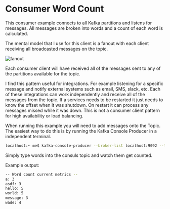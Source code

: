 Consumer Word Count
=====


This consumer example connects to all Kafka partitions and listens for messages. All messages are broken into words and a count of each word is calculated.

The mental model that I use for this client is a fanout with each client receiving all broadcasted messages on the topic.

![fanout](https://cdn.rawgit.com/wadearnold/golang-kafka-templates/defee9bf/consumer-wordcount/image/fanout.svg)

<!--
Image created with mermaid
https://knsv.github.io/mermaid/#mermaid
 source: ./image/fanout.txt
-->


Each consumer client will have received all of the messages sent to any of the partitions available for the topic.  

I find this pattern useful for integrations. For example listening for a specific message and notify external systems such as email, SMS, slack, etc. Each of these integrations can work independently and receive all of the messages from the topic. If a services needs to be restarted it just needs to know the offset when it was shutdown. On restart it can process any messages missed while it was down. This is not a consumer client pattern for high availability or load balancing.

When running this example you will need to add messages onto the Topic. The easiest way
to do this is by running the Kafka Console Producer in a independent terminal.

```bash
localhost:~ me$ kafka-console-producer --broker-list localhost:9092 --topic test
```

Simply type words into the consuls topic and watch them get counted.  

Example output:

```bash
-- Word count current metrics --
a: 3
asdf: 3
hello: 5
world: 5
message: 3
wade: 4
```
